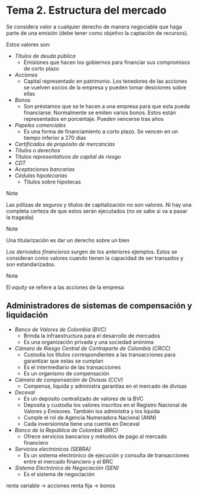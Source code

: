 # Tema 2. Estructura del mercado

Se considera _valor_ a cualquier derecho de manera negociable que haga parte de una emisión (debe tener como objetivo la captación de recursos).

Estos valores son:
- _Títulos de deuda pública_
	- Emisiones que hacen los gobiernos para financiar sus compromisos de corto plazo
- _Acciones_
	- Capital representado en patrimonio. Los tenedores de las acciones se vuelven socios de la empresa y pueden tomar desiciones sobre ellas
- _Bonos_
	- Son préstamos que se le hacen a una empresa para que esta pueda financiarse. Normalmente se emiten varios bonos. Estos están representados en porcentaje. Pueden vencerse tras años
- _Papeles comerciales_
	- Es una forma de financiamiento a corto plazo. Se vencen en un tiempo inferior a 270 días
- _Certificados de propósito de mercancías_
- _Títulos o derechos_
- _Títulos representativos de capital de riesgo_
- _CDT_
- _Aceptaciones bancarias_
- _Cédulas hipotecarias_
	- Títulos sobre hipotecas

>[!Note]
>Las pólizas de seguros y títulos de capitalización no son valores. Ni hay una completa certeza de que estos serán ejecutados (no se sabe si va a pasar la tragedia)

>[!Note]
>Una titularización es dar un derecho sobre un bien

Los _derivados financieros_ surgen de los anteriores ejemplos. Estos se consideran como valores cuando tienen la capacidad de ser transados y son estandarizados.

>[!Note]
>El _equity_ se refiere a las acciones de la empresa


## Administradores de sistemas de compensación y liquidación

- _Banco de Valores de Colombia (BVC)_
	- Brinda la infraestructura para el desarrollo de mercados
	- Es una organización privada y una sociedad anónima
- _Cámara de Riesgo Central de Contraparte de Colombia (CRCC)_
	- Custodia los títulos correspondientes a las transacciones para garantizar que estas se cumplan
	- Es el intermediario de las transacciones
	- Es un organismo de compensación
- _Cámara de compensación de Divisas (CCV)_
	- Compensa, liquida y administra garantías en el mercado de divisas
- _Deceval_
	- Es un depósito centralizado de valores de la BVC
	- Deposita y custodia los valores inscritos en el Registro Nacional de Valores y Emisores. También los administra y los liquida
	- Cumple el rol de Agencia Numeradora Nacional (ANN)
	- Cada inversionista tiene una cuenta en Deceval
- _Banco de la República de Colombia (BRC)_
	- Ofrece servicios bancarios y métodos de pago al mercado financiero
- _Servicios electrónicos (SEBRA)_
	- Es un sistema electrónico de ejecución y consulta de transacciones entre el mercado financiero y el BRC
- _Sistema Electrónico de Negociación (SEN)_
	- Es el sistema de negociación











renta variable -> acciones
renta fija -> bonos

